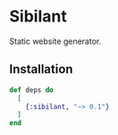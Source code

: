Sibilant
========

Static website generator.

## Installation

```elixir
def deps do
  [
    {:sibilant, "~> 0.1"}
  ]
end
```


